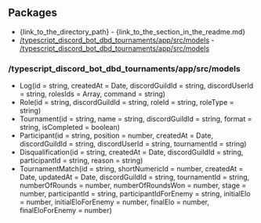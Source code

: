 ## Packages

- {link_to_the_directory_path} - {link_to_the_section_in_the_readme.md}
- [/typescript_discord_bot_dbd_tournaments/app/src/models](/typescript_discord_bot_dbd_tournaments/app/src/models) - [/typescript_discord_bot_dbd_tournaments/app/src/models](#typescript_discord_bot_dbd_tournamentsappsrcmodels)

### /typescript_discord_bot_dbd_tournaments/app/src/models

- Log(id = string, createdAt = Date, discordGuildId = string, discordUserId = string, rolesIds = Array<string>, command = string)
- Role(id = string, discordGuildId = string, roleId = string, roleType = string)
- Tournament(id = string, name = string, discordGuildId = string, format = string, isCompleted = boolean)
- Participant(id = string, position = number, createdAt = Date, discordGuildId = string, discordUserId = string, tournamentId = string)
- Disqualification(id = string, createdAt = Date, discordGuildId = string, participantId = string, reason = string)
- TournamentMatch(id = string, shortNumericId = number, createdAt = Date, updatedAt = Date, discordGuildId = string, tournamentId = string, numberOfRounds = number, numberOfRoundsWon = number, stage = number, participantId = string, participantIdForEnemy = string, initialElo = number, initialEloForEnemy = number, finalElo = number, finalEloForEnemy = number)